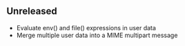 ## Unreleased

- Evaluate env() and file() expressions in user data
- Merge multiple user data into a MIME multipart message

[Unreleased]: https://github.com/eighty4/c2/commits/main
